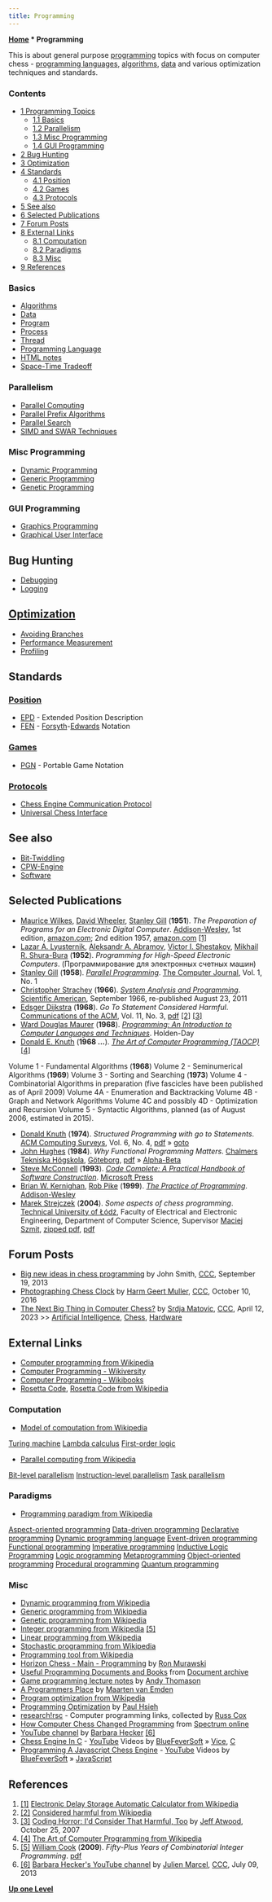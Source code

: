 ```yaml
---
title: Programming
---
```

**[Home](Home "Home") \* Programming**


This is about general purpose [programming](https://en.wikipedia.org/wiki/Computer_programming) topics with focus on computer chess - [programming languages](Languages "Languages"), [algorithms](Algorithms "Algorithms"), [data](Data "Data") and various optimization techniques and standards.



### Contents


* [1 Programming Topics](#programming-topics)
	+ [1.1 Basics](#basics)
	+ [1.2 Parallelism](#parallelism)
	+ [1.3 Misc Programming](#misc-programming)
	+ [1.4 GUI Programming](#gui-programming)
* [2 Bug Hunting](#bug-hunting)
* [3 Optimization](#optimization)
* [4 Standards](#standards)
	+ [4.1 Position](#position)
	+ [4.2 Games](#games)
	+ [4.3 Protocols](#protocols)
* [5 See also](#see-also)
* [6 Selected Publications](#selected-publications)
* [7 Forum Posts](#forum-posts)
* [8 External Links](#external-links)
	+ [8.1 Computation](#computation)
	+ [8.2 Paradigms](#paradigms)
	+ [8.3 Misc](#misc)
* [9 References](#references)






### Basics


* [Algorithms](Algorithms "Algorithms")
* [Data](Data "Data")
* [Program](index.php?title=Program&action=edit&redlink=1 "Program (page does not exist)")
* [Process](Process "Process")
* [Thread](Thread "Thread")
* [Programming Language](Languages "Languages")
* [HTML notes](index.php?title=How_to_code_html&action=edit&redlink=1 "How to code html (page does not exist)")
* [Space-Time Tradeoff](Space-Time_Tradeoff "Space-Time Tradeoff")


### Parallelism


* [Parallel Computing](index.php?title=Parallel_Computing&action=edit&redlink=1 "Parallel Computing (page does not exist)")
* [Parallel Prefix Algorithms](Parallel_Prefix_Algorithms "Parallel Prefix Algorithms")
* [Parallel Search](Parallel_Search "Parallel Search")
* [SIMD and SWAR Techniques](SIMD_and_SWAR_Techniques "SIMD and SWAR Techniques")


### Misc Programming


* [Dynamic Programming](Dynamic_Programming "Dynamic Programming")
* [Generic Programming](Generic_Programming "Generic Programming")
* [Genetic Programming](Genetic_Programming "Genetic Programming")


### GUI Programming


* [Graphics Programming](Graphics_Programming "Graphics Programming")
* [Graphical User Interface](GUI "GUI")


## Bug Hunting


* [Debugging](Debugging "Debugging")
* [Logging](Logging "Logging")


## [Optimization](Optimization "Optimization")


* [Avoiding Branches](Avoiding_Branches "Avoiding Branches")
* [Performance Measurement](index.php?title=Performance_Measurement&action=edit&redlink=1 "Performance Measurement (page does not exist)")
* [Profiling](index.php?title=Profiling&action=edit&redlink=1 "Profiling (page does not exist)")


## Standards


### [Position](Chess_Position "Chess Position")


* [EPD](Extended_Position_Description "Extended Position Description") - Extended Position Description
* [FEN](Forsyth-Edwards_Notation "Forsyth-Edwards Notation") - [Forsyth](David_Forsyth "David Forsyth")-[Edwards](Steven_Edwards "Steven Edwards") Notation


### [Games](Chess_Game "Chess Game")


* [PGN](Portable_Game_Notation "Portable Game Notation") - Portable Game Notation


### [Protocols](Protocols "Protocols")


* [Chess Engine Communication Protocol](Chess_Engine_Communication_Protocol "Chess Engine Communication Protocol")
* [Universal Chess Interface](UCI "UCI")


## See also


* [Bit-Twiddling](Bit-Twiddling "Bit-Twiddling")
* [CPW-Engine](CPW-Engine "CPW-Engine")
* [Software](Software "Software")


## Selected Publications


* [Maurice Wilkes](Mathematician#MVWilkes "Mathematician"), [David Wheeler](Mathematician#DJWheeler "Mathematician"), [Stanley Gill](https://en.wikipedia.org/wiki/Stanley_Gill) (**1951**). *The Preparation of Programs for an Electronic Digital Computer*. [Addison-Wesley](https://en.wikipedia.org/wiki/Addison%E2%80%93Wesley), 1st edition, [amazon.com](http://www.amazon.com/preparation-programs-electronic-digital-computer/dp/B0007DWTT0); 2nd edition 1957, [amazon.com](http://www.amazon.com/preparation-programs-electronic-Addison-Wesley-mathematics/dp/B0006AV1QQ) <a id="cite-note-1" href="#cite-ref-1">[1]</a>
* [Lazar A. Lyusternik](https://en.wikipedia.org/wiki/Lazar_Lyusternik), [Aleksandr A. Abramov](http://www.mathnet.ru/php/person.phtml?personid=30351&option_lang=eng), [Victor I. Shestakov](https://en.wikipedia.org/wiki/Victor_Shestakov), [Mikhail R. Shura-Bura](Mikhail_R._Shura-Bura "Mikhail R. Shura-Bura") (**1952**). *Programming for High-Speed Electronic Computers*. (Программирование для электронных счетных машин)
* [Stanley Gill](https://en.wikipedia.org/wiki/Stanley_Gill) (**1958**). *[Parallel Programming](https://academic.oup.com/comjnl/article/1/1/2/373737)*. [The Computer Journal](https://en.wikipedia.org/wiki/The_Computer_Journal), Vol. 1, No. 1
* [Christopher Strachey](Christopher_Strachey "Christopher Strachey") (**1966**). *[System Analysis and Programming](http://www.scientificamerican.com/article.cfm?id=system-analysis-and-programming-christopher-strachey)*. [Scientific American](Scientific_American "Scientific American"), September 1966, re-published August 23, 2011
* [Edsger Dijkstra](Mathematician#EWDijkstra "Mathematician") (**1968**). *Go To Statement Considered Harmful*. [Communications of the ACM](ACM#Communications "ACM"), Vol. 11, No. 3, [pdf](http://www.cs.utexas.edu/users/EWD/ewd02xx/EWD215.PDF) <a id="cite-note-2" href="#cite-ref-2">[2]</a> <a id="cite-note-3" href="#cite-ref-3">[3]</a>
* [Ward Douglas Maurer](Ward_Douglas_Maurer "Ward Douglas Maurer") (**1968**). *[Programming: An Introduction to Computer Languages and Techniques](http://books.google.com/books/about/Programming.html?id=wBgnAAAAMAAJ&redir_esc=y)*. Holden-Day
* [Donald E. Knuth](Donald_Knuth "Donald Knuth") (**1968 ...**). *[The Art of Computer Programming (TAOCP)](https://www-cs-faculty.stanford.edu/~knuth/taocp.html)* <a id="cite-note-4" href="#cite-ref-4">[4]</a>


 Volume 1 - Fundamental Algorithms (**1968**)
 Volume 2 - Seminumerical Algorithms (**1969**)
 Volume 3 - Sorting and Searching (**1973**)
 Volume 4 - Combinatorial Algorithms in preparation (five fascicles have been published as of April 2009)
 Volume 4A - Enumeration and Backtracking
 Volume 4B - Graph and Network Algorithms
 Volume 4C and possibly 4D - Optimization and Recursion
 Volume 5 - Syntactic Algorithms, planned (as of August 2006, estimated in 2015).
* [Donald Knuth](Donald_Knuth "Donald Knuth") (**1974**). *Structured Programming with go to Statements*. [ACM Computing Surveys](ACM#Surveys "ACM"), Vol. 6, No. 4, [pdf](http://cs.sjsu.edu/~mak/CS185C/KnuthStructuredProgrammingGoTo.pdf) » [goto](C#Goto "C")
* [John Hughes](https://en.wikipedia.org/wiki/John_Hughes_%28computer_scientist%29) (**1984**). *Why Functional Programming Matters*. [Chalmers Tekniska Högskola](https://en.wikipedia.org/wiki/Chalmers_University_of_Technology), [Göteborg](https://en.wikipedia.org/wiki/Gothenburg), [pdf](http://www.cse.chalmers.se/~rjmh/Papers/whyfp.pdf) » [Alpha-Beta](Alpha-Beta "Alpha-Beta")
* [Steve McConnell](http://www.stevemcconnell.com/aboutme.htm) (**1993**). *[Code Complete: A Practical Handbook of Software Construction](http://www.stevemcconnell.com/cc1.htm)*. [Microsoft Press](https://en.wikipedia.org/wiki/Microsoft_Press)
* [Brian W. Kernighan](https://en.wikipedia.org/wiki/Brian_Kernighan), [Rob Pike](https://en.wikipedia.org/wiki/Rob_Pike) (**1999**). *[The Practice of Programming](https://en.wikipedia.org/wiki/The_Practice_of_Programming)*. [Addison-Wesley](https://en.wikipedia.org/wiki/Addison-Wesley)
* [Marek Strejczek](Marek_Strejczek "Marek Strejczek") (**2004**). *Some aspects of chess programming*. [Technical University of Łódź](Technical_University_of_%C5%81%C3%B3d%C5%BA "Technical University of Łódź"), Faculty of Electrical and Electronic Engineering, Department of Computer Science, Supervisor [Maciej Szmit](Maciej_Szmit "Maciej Szmit"), [zipped pdf](http://nesik.republika.pl/download//SomeAspectsOfChessProgramming.zip), [pdf](http://www.top-5000.nl/ps/SomeAspectsOfChessProgramming.pdf)


## Forum Posts


* [Big new ideas in chess programming](http://www.talkchess.com/forum/viewtopic.php?t=49390) by John Smith, [CCC](CCC "CCC"), September 19, 2013
* [Photographing Chess Clock](http://www.talkchess.com/forum/viewtopic.php?t=61672) by [Harm Geert Muller](Harm_Geert_Muller "Harm Geert Muller"), [CCC](CCC "CCC"), October 10, 2016
* [The Next Big Thing in Computer Chess?](https://talkchess.com/forum3/viewtopic.php?f=2&t=81858) by [Srdja Matovic](Srdja_Matovic "Srdja Matovic"), [CCC](CCC "CCC"), April 12, 2023 >> [Artificial Intelligence](Artificial_Intelligence "Artificial Intelligence"), [Chess](Chess "Chess"), [Hardware](Hardware "Hardware")


## External Links


* [Computer programming from Wikipedia](https://en.wikipedia.org/wiki/Computer_programming)
* [Computer Programming - Wikiversity](https://en.wikiversity.org/wiki/Computer_Programming)
* [Computer Programming - Wikibooks](https://en.wikibooks.org/wiki/Computer_Programming)
* [Rosetta Code](http://rosettacode.org/wiki/Rosetta_Code), [Rosetta Code from Wikipedia](https://en.wikipedia.org/wiki/Rosetta_Code)


### Computation


* [Model of computation from Wikipedia](https://en.wikipedia.org/wiki/Model_of_computation)


 [Turing machine](https://en.wikipedia.org/wiki/Turing_machine) 
 [Lambda calculus](https://en.wikipedia.org/wiki/Lambda_calculus)
 [First-order logic](https://en.wikipedia.org/wiki/First-order_logic)
* [Parallel computing from Wikipedia](https://en.wikipedia.org/wiki/Parallel_computing)


 [Bit-level parallelism](https://en.wikipedia.org/wiki/Bit-level_parallelism)
 [Instruction-level parallelism](https://en.wikipedia.org/wiki/Instruction-level_parallelism)
 [Task parallelism](https://en.wikipedia.org/wiki/Task_parallelism)
### Paradigms


* [Programming paradigm from Wikipedia](https://en.wikipedia.org/wiki/Programming_paradigm)


 [Aspect-oriented programming](https://en.wikipedia.org/wiki/Aspect-oriented_programming)
 [Data-driven programming](https://en.wikipedia.org/wiki/Data-driven_programming)
 [Declarative programming](https://en.wikipedia.org/wiki/Declarative_programming)
 [Dynamic programming language](https://en.wikipedia.org/wiki/Dynamic_programming_language)
 [Event-driven programming](https://en.wikipedia.org/wiki/Event-driven_programming)
 [Functional programming](https://en.wikipedia.org/wiki/Functional_programming)
 [Imperative programming](https://en.wikipedia.org/wiki/Imperative_programming)
 [Inductive Logic Programming](https://en.wikipedia.org/wiki/Inductive_logic_programming)
 [Logic programming](https://en.wikipedia.org/wiki/Logic_programming)
 [Metaprogramming](https://en.wikipedia.org/wiki/Metaprogramming)
 [Object-oriented programming](https://en.wikipedia.org/wiki/Object-oriented_programming)
 [Procedural programming](https://en.wikipedia.org/wiki/Procedural_programming)
 [Quantum programming](https://en.wikipedia.org/wiki/Quantum_programming)
### Misc


* [Dynamic programming from Wikipedia](https://en.wikipedia.org/wiki/Dynamic_programming)
* [Generic programming from Wikipedia](https://en.wikipedia.org/wiki/Generic_programming)
* [Genetic programming from Wikipedia](https://en.wikipedia.org/wiki/Genetic_programming)
* [Integer programming from Wikipedia](https://en.wikipedia.org/wiki/Integer_programming) <a id="cite-note-5" href="#cite-ref-5">[5]</a>
* [Linear programming from Wikipedia](https://en.wikipedia.org/wiki/Linear_programming)
* [Stochastic programming from Wikipedia](https://en.wikipedia.org/wiki/Stochastic_programming)
* [Programming tool from Wikipedia](https://en.wikipedia.org/wiki/Programming_tool)
* [Horizon Chess - Main - Programming](http://www.horizonchess.com/pmwiki.php?n=Main.Programming) by [Ron Murawski](Ron_Murawski "Ron Murawski")
* [Useful Programming Documents and Books](http://doc.cat-v.org/programming/) from [Document archive](http://doc.cat-v.org/)
* [Game programming lecture notes](http://andythomason.com/lecture_notes/) by [Andy Thomason](Andy_Thomason "Andy Thomason")
* [A Programmers Place](http://vanemden.wordpress.com/) by [Maarten van Emden](Maarten_van_Emden "Maarten van Emden")
* [Program optimization from Wikipedia](https://en.wikipedia.org/wiki/Program_optimization)
* [Programming Optimization](http://www.azillionmonkeys.com/qed/optimize.html) by [Paul Hsieh](Paul_Hsieh "Paul Hsieh")
* [research!rsc](http://research.swtch.com/) - Computer programming links, collected by [Russ Cox](http://swtch.com/~rsc/)
* [How Computer Chess Changed Programming](http://spectrum.ieee.org/slideshow/computing/software/how-computer-chess-changed-programming) from [Spectrum online](http://spectrum.ieee.org/%7CIEEE)
* [YouTube channel](http://www.youtube.com/user/bjhecker/videos?view=1&tag_id=&sort=dd) by [Barbara Hecker](http://itu.edu/index.php/academics/engineering-management/bhecker/) <a id="cite-note-6" href="#cite-ref-6">[6]</a>
* [Chess Engine In C](http://www.youtube.com/playlist?list=PLZ1QII7yudbc-Ky058TEaOstZHVbT-2hg) - [YouTube](https://en.wikipedia.org/wiki/YouTube) Videos by [BlueFeverSoft](BlueFeverSoft "BlueFeverSoft") » [Vice](Vice "Vice"), [C](C "C")
* [Programming A Javascript Chess Engine](http://www.youtube.com/playlist?list=PLZ1QII7yudbe4gz2gh9BCI6VDA-xafLog) - [YouTube](https://en.wikipedia.org/wiki/YouTube) Videos by [BlueFeverSoft](BlueFeverSoft "BlueFeverSoft") » [JavaScript](JavaScript "JavaScript")


## References


1. <a id="cite-ref-1" href="#cite-note-1">[1]</a> [Electronic Delay Storage Automatic Calculator from Wikipedia](https://en.wikipedia.org/wiki/Electronic_Delay_Storage_Automatic_Calculator)
2. <a id="cite-ref-2" href="#cite-note-2">[2]</a> [Considered harmful from Wikipedia](https://en.wikipedia.org/wiki/Considered_harmful)
3. <a id="cite-ref-3" href="#cite-note-3">[3]</a> [Coding Horror: I'd Consider That Harmful, Too](http://www.codinghorror.com/blog/2007/10/id-consider-that-harmful-too.html) by [Jeff Atwood](https://en.wikipedia.org/wiki/Jeff_Atwood), October 25, 2007
4. <a id="cite-ref-4" href="#cite-note-4">[4]</a> [The Art of Computer Programming from Wikipedia](https://en.wikipedia.org/wiki/The_Art_of_Computer_Programming)
5. <a id="cite-ref-5" href="#cite-note-5">[5]</a> [William Cook](http://www2.isye.gatech.edu/~wcook/) (**2009**). *Fifty-Plus Years of Combinatorial Integer Programming*. [pdf](http://www2.isye.gatech.edu/~wcook/papers/ip50.pdf)
6. <a id="cite-ref-6" href="#cite-note-6">[6]</a> [Barbara Hecker's YouTube channel](http://www.talkchess.com/forum/viewtopic.php?t=48599) by [Julien Marcel](Julien_Marcel "Julien Marcel"), [CCC](CCC "CCC"), July 09, 2013

**[Up one Level](Home "Home")**







 
